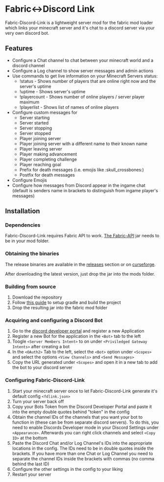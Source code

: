 # Fabric<->Discord Link

Fabric-Discord-Link is a lightweight server mod for the fabric mod loader which links your minecraft server and it's chat to a discord server via your very own discord bot.

## Features
* Configure a Chat channel to chat between your minecraft world and a discord channel
* Configure a Log channel to show server messages and admin actions
* Use commands to get live information on your Minecraft Servers status:
    * !status - Shows number of players that are online right now and the server's uptime
    * !uptime - Shows server's uptime
    * !playercount - Shows number of online players / server player maximum
    * !playerlist - Shows list of names of online players
* Configure custom messages for
    * Server starting
    * Server started
    * Server stopping
    * Server stopped
    * Player joining server
    * Player joining server with a different name to their known name
    * Player leaving server
    * Player making advancement
    * Player completing challenge
    * Player reaching goal
    * Prefix for death messages (i.e. emojis like :skull_crossbones:)
    * Postfix for death messages
* Configure Emojis
* Configure how messages from Discord appear in the ingame chat (default is senders name in brackets to distinguish from ingame player's messages)

## Installation

### Dependencies
Fabric-Discord-Link requires Fabric API to work. [The Fabric-API](https://github.com/FabricMC/fabric/releases) jar needs to be in your mod folder.

### Obtaining the binaries
The release binaries are available in the [releases](https://github.com/arthurbambou/Fabric---Discord-Link/releases) section or on [curseforge](https://www.curseforge.com/minecraft/mc-mods/fabric-discord-link). 

After downloading the latest version, just drop the jar into the mods folder.

### Building from source
1. Download the repository
2. Follow [this guide](https://fabricmc.net/wiki/tutorial:setup) to setup gradle and build the project
3. Drop the resulting jar into the fabric mod folder

### Acquiring and configuring a Discord Bot

1. Go to the [discord developer portal](https://discord.com/developers/applications) and register a new Application
2. Register a new Bot for the application in the `<Bot>` tab to the left
3. Toogle `<Server Members Intent>` to on under `<Priviledged Gateway Intents>` after creating a bot
4. In the `<OAuth2>` Tab to the left, select the `<Bot>` option under `<Scopes>` and select the options `<View Channels>` and `<Send Messages>` 
5. Copy the URL generated under `<Scopes>` and open it in a new tab to add the bot to your discord server

### Configuring Fabric-Discord-Link
1. Start your minecraft server once to let Fabric-Discord-Link generate it's default config `<fdlink.json>`
2. Turn your server back off
2. Copy your Bots Token from the Discord Developer Portal and paste it into the empty double quotes behind "token" in the config
3. Obtain the channel IDs of the channels that you want your bot to function in (these can be from separate discord servers). To do this, you need to enable Discords Developer mode in your Discord Settings under `<Appearance>`. Afterwards you can right click channels and select `<Copy ID>` at the bottom
3. Paste the Discord Chat and/or Log Channel's IDs into the appropriate locations in the config. The IDs need to be in double quotes inside the brackets. If you have more than one Chat or Log Channel you need to separate the channel IDs inside the brackets with commas (no comma behind the last ID)
4. Configure the other settings in the config to your liking
5. Restart your server